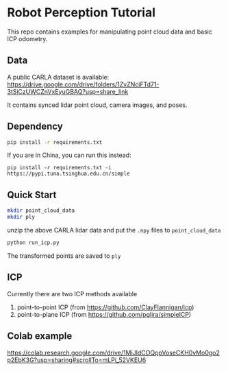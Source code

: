 # Robot Perception Tutorial

This repo contains examples for manipulating point cloud data and basic ICP odometry.

## Data
A public CARLA dataset is available: https://drive.google.com/drive/folders/1ZvZNciFTd71-3tSiCzUWCZnVxEyuGBAQ?usp=share_link

It contains synced lidar point cloud, camera images, and poses.

## Dependency

```bash
pip install -r requirements.txt
```

If you are in China, you can run this instead:

```
pip install -r requirements.txt -i https://pypi.tuna.tsinghua.edu.cn/simple
```

## Quick Start

```bash
mkdir point_cloud_data
mkdir ply
```

unzip the above CARLA lidar data and put the `.npy` files to `point_cloud_data`

```bash
python run_icp.py
```

The transformed points are saved to `ply`

## ICP
Currently there are two ICP methods available
1. point-to-point ICP (from https://github.com/ClayFlannigan/icp)
2. point-to-plane ICP (from https://github.com/pglira/simpleICP)

## Colab example
https://colab.research.google.com/drive/1MiJIdCOQppVoseCKH0vMo0go2p2EbK3G?usp=sharing#scrollTo=mLPi_52VKEU6
